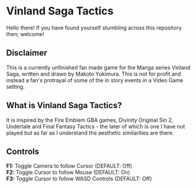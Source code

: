 # Vinland Saga Tactics
Hello there!
If you have found yourself stumbling across this repository then; welcome!

## Disclaimer
This is a currently unfinished fan made game for the Manga series Vinland Saga, written and drawn by Makoto Yukimura. This is not for profit and instead a fan's protrayal of some of the in story events in a Video Game setting.

## What is Vinland Saga Tactics?
It is inspired by the Fire Emblem GBA games, Divinity Original Sin 2, Undertale and Final Fantasy Tactics - the later of which is one I have not played but as far as I understand the aesthetic similarities are there.

## Controls
**F1:** Toggle Camera to follow Cursor (DEFAULT: Off) <br />
**F2:** Toggle Cursor to follow Mouse (DEFAULT: On) <br />
**F3:** Toggle Cursor to follow WASD Controls (DEFAULT: Off) <br />